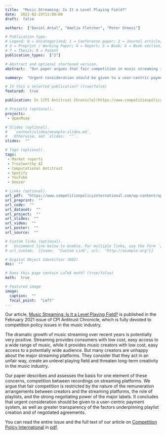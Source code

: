 ```yaml
---
title:  "Music Streaming: Is It a Level Playing Field?"
date:  2021-02-23T11:00:00
draft:  false

authors:  ["Daniel Antal", "Amelia Fletcher", "Peter Ormosi"]

# Publication type.
# Legend: 0 = Uncategorized; 1 = Conference paper; 2 = Journal article;
# 3 = Preprint / Working Paper; 4 = Report; 5 = Book; 6 = Book section;
# 7 = Thesis; 8 = Patent
publication_types:  ["2"]

# Abstract and optional shortened version.
abstract:  "Our paper argues that fair competition in music streaming is restricted by the nature of the remuneration arrangements between creators and the streaming platforms, the role of playlists, and the strong negotiating power of the major labels. It concludes that urgent consideration should be given to a user-centric payment system, as well as greater transparency of the factors underpinning playlist creation and of negotiated agreements."

summary:  "Urgent consideration should be given to a user-centric payment system, as well as greater transparency of the factors underpinning playlist creation and of negotiated agreements"

# Is this a selected publication? (true/false)
featured:  true

publication: In [CPI Antitrust Chronicle](https://www.competitionpolicyinternational.com/)

# Projects (optional).
projects: 
 - OpenMuse

# Slides (optional).
#   `content/slides/example-slides.md`.
#   Otherwise, set `slides:  ""`.
slides:  ""

# Tags (optional).
tags: 
 - Market reports
 - Trustworthy AI
 - Computational Antitrust
 - Spotify
 - YouTube
 - Deezer

# Links (optional).
url_pdf:  "https://www.competitionpolicyinternational.com/wp-content/uploads/2021/02/2-Music-Streaming-Is-It-a-Level-Playing-Field-By-Daniel-Antal-Amelia-Fletcher-14-Peter-L.-Ormosi.pdf"
url_preprint:  ""
url_code:  ""
url_dataset:  ""
url_project:  ""
url_slides:  ""
url_video:  ""
url_poster:  ""
url_source:  ""

# Custom links (optional).
#   Uncomment line below to enable. For multiple links, use the form `[{...}, {...}, {...}]`.
# url_custom:  [{name:  "Custom Link", url:  "http://example.org"}]

# Digital Object Identifier (DOI)
doi:  ""

# Does this page contain LaTeX math? (true/false)
math:  true

# Featured image
image:
  caption:  ""
  focal_point:  "Left"
---
```


Our article, [Music Streaming: Is It a Level Playing Field?](https://www.competitionpolicyinternational.com/music-streaming-is-it-a-level-playing-field/) is published in the February 2021 issue of CPI Antitrust Chronicle, which is fully devoted to competition policy issues in the music industry. 

The dramatic growth of music streaming over recent years is potentially very positive. Streaming provides consumers with low cost, easy access to a wide range of music, while it provides music creators with low cost, easy access to a potentially wide audience. But many creators are unhappy about the major streaming platforms. They consider that they act in an unfair way, create an unlevel playing field and threaten long-term creativity in the music industry. 

Our paper describes and assesses the basis for one element of these concerns, competition between recordings on streaming platforms. We argue that fair competition is restricted by the nature of the remuneration arrangements between creators and the streaming platforms, the role of playlists, and the strong negotiating power of the major labels. It concludes that urgent consideration should be given to a user-centric payment system, as well as greater transparency of the factors underpinning playlist creation and of negotiated agreements.

You can read the entire issue and the full text of our article on [Competition Policy International](https://www.competitionpolicyinternational.com/) in [pdf](https://www.competitionpolicyinternational.com/wp-content/uploads/2021/02/2-Music-Streaming-Is-It-a-Level-Playing-Field-By-Daniel-Antal-Amelia-Fletcher-14-Peter-L.-Ormosi.pdf).
